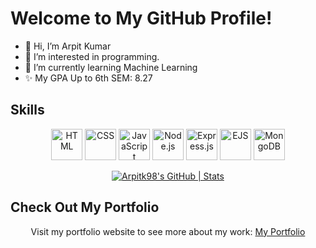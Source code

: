 # Welcome to My GitHub Profile!

- 👋 Hi, I’m Arpit Kumar
- 👀 I’m interested in programming.
- 🌱 I’m currently learning Machine Learning
- ✨ My GPA Up to 6th SEM: 8.27

## Skills

<p align="center">
  <img src="https://img.shields.io/badge/-HTML-333333?style=flat&logo=html5&logoWidth=40" alt="HTML" width="50" height="50">
  <img src="https://img.shields.io/badge/-CSS-333333?style=flat&logo=css3&logoWidth=40" alt="CSS" width="50" height="50">
  <img src="https://img.shields.io/badge/-JavaScript-333333?style=flat&logo=javascript&logoWidth=40" alt="JavaScript" width="50" height="50">
  <img src="https://img.shields.io/badge/-Node.js-333333?style=flat&logo=node.js&logoWidth=40" alt="Node.js" width="50" height="50">
  <img src="https://img.shields.io/badge/-Express.js-333333?style=flat&logo=express&logoWidth=40" alt="Express.js" width="50" height="50">
  <img src="https://img.shields.io/badge/-EJS-333333?style=flat&logo=ejs&logoWidth=40" alt="EJS" width="50" height="50">
  <img src="https://img.shields.io/badge/-MongoDB-333333?style=flat&logo=mongodb&logoWidth=40" alt="MongoDB" width="50" height="50">
</p>

<p align="center">
  <a href="https://quine.sh?utm_source=widgets&utm_campaign=Arpitk98">
    <img src="https://stats.quine.sh/Arpitk98/github?theme=dark" alt="Arpitk98's GitHub | Stats">
  </a>
</p>

## Check Out My Portfolio

<p align="center">
  Visit my portfolio website to see more about my work: 
  <a href="https://new-folder-dnul.onrender.com/">My Portfolio</a>
</p>
